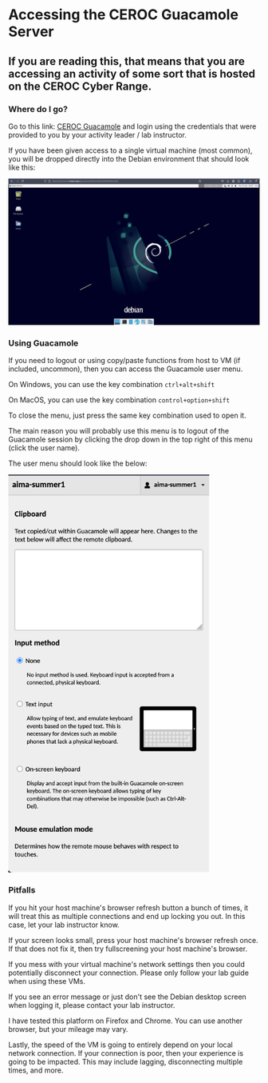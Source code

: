 # Accessing the CEROC Guacamole Server

## If you are reading this, that means that you are accessing an activity of some sort that is hosted on the CEROC Cyber Range. 

### Where do I go?

Go to this link: [CEROC Guacamole](https://stonehunt.tntech.edu/guacamole/#/) and login using the credentials that were provided to you by your activity leader / lab instructor.


If you have been given access to a single virtual machine (most common), you will be dropped directly into the Debian environment that should look like this:

![](/resources/guac-desktop.png)


### Using Guacamole

If you need to logout or using copy/paste functions from host to VM (if included, uncommon), then you can access the Guacamole user menu. 

On Windows, you can use the key combination ```ctrl+alt+shift```

On MacOS, you can use the key combination ```control+option+shift```

To close the menu, just press the same key combination used to open it.

The main reason you will probably use this menu is to logout of the Guacamole session by clicking the drop down in the top right of this menu (click the user name).

The user menu should look like the below:


<img src="./resources/guac-user-menu.png" width="80%" height="35%"/>


### Pitfalls

If you hit your host machine's browser refresh button a bunch of times, it will treat this as multiple connections and end up locking you out. In this case, let your lab instructor know.

If your screen looks small, press your host machine's browser refresh once. If that does not fix it, then try fullscreening your host machine's browser. 

If you mess with your virtual machine's network settings then you could potentially disconnect your connection. Please only follow your lab guide when using these VMs.

If you see an error message or just don't see the Debian desktop screen when logging it, please contact your lab instructor.

I have tested this platform on Firefox and Chrome. You can use another browser, but your mileage may vary.

Lastly, the speed of the VM is going to entirely depend on your local network connection. If your connection is poor, then your experience is going to be impacted. This may include lagging, disconnecting multiple times, and more.

